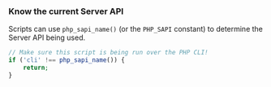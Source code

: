 ### Know the current Server API

Scripts can use `php_sapi_name()` (or the `PHP_SAPI` constant) to determine the Server API being used.

```php
// Make sure this script is being run over the PHP CLI!
if ('cli' !== php_sapi_name()) {
	return;
}
```
